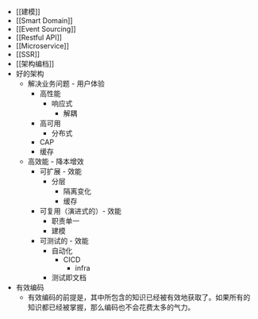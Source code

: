 - [[建模]]
- [[Smart Domain]]
- [[Event Sourcing]]
- [[Restful API]]
- [[Microservice]]
- [[SSR]]
- [[架构编档]]
- 好的架构
	- 解决业务问题 - 用户体验
		- 高性能
			- 响应式
				- 解耦
		- 高可用
			- 分布式
		- CAP
		- 缓存
	- 高效能 - 降本增效
		- 可扩展 - 效能
			- 分层
				- 隔离变化
				- 缓存
		- 可复用（演进式的）- 效能
			- 职责单一
			- 建模
		- 可测试的 - 效能
			- 自动化
				- CICD
					- infra
			- 测试即文档
- 有效编码
	- 有效编码的前提是，其中所包含的知识已经被有效地获取了。如果所有的知识都已经被掌握，那么编码也不会花费太多的气力。<!-- notionvc: 2a924a72-ca39-47ad-b8cb-a32e0422d8de -->